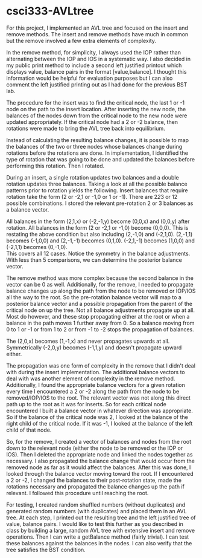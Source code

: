 csci333-AVLtree
===============

For this project, I implemented an AVL tree and focused on the insert and remove methods.  The insert and remove methods have much in common but the remove involved a few extra elements of complexity.  

In the remove method, for simplicity, I always used the IOP rather than alternating between the IOP and IOS in a systematic way.  I also decided in my public print method to include a second left justified printout which displays value, balance pairs in the format [value,balance].  I thought this information would be helpful for evaluation purposes but I can also comment the left justified printing out as I had done for the previous BST lab.

The procedure for the insert was to find the critical node, the last 1 or -1 node on the path to the insert location.  After inserting the new node, the balances of the nodes down from the critical node to the new node were updated appropriately.  If the critical node had a 2 or -2 balance, then rotations were made to bring the AVL tree back into equilibrium.

Instead of calculating the resulting balance changes, it is possible to map the balances of the two or three nodes whose balances change during rotations before the rotations are done.  In implementation, I identified the type of rotation that was going to be done and updated the balances before performing this rotation.  Then I rotated.

During an insert, a single rotation updates two balances and a double rotation updates three balances.  Taking a look at all the possible balance patterns prior to rotation yields the following.  Insert balances that require rotation take the form (2 or -2,1 or -1,0 or 1 or -1).  There are 2*2*3 or 12 possible combinations.  I stored the relevant pre-rotation 2 or 3 balances as a balance vector.

All balances in the form (2,1,x) or (-2,-1,y) become (0,0,x) and (0,0,y) after rotation.
All balances in the form (2 or -2,1 or -1,0) become (0,0,0).  This is restating the above condition but also including (2,-1,0) and (-2,1,0).
(2,-1,1) becomes (-1,0,0) and (2,-1,-1) becomes (0,1,0).
(-2,1,-1) becomes (1,0,0) and (-2,1,1) becomes (0,-1,0).  
This covers all 12 cases.  Notice the symmetry in the balance adjustments.  With less than 5 comparisons, we can determine the posterior balance vector.

The remove method was more complex because the second balance in the vector can be 0 as well.  Additionally, for the remove, I needed to propagate balance changes up along the path from the node to be removed or IOP/IOS all the way to the root.  So the pre-rotation balance vector will map to a posterior balance vector and a possible propagation from the parent of the critical node on up the tree.  Not all balance adjustments propagate up at all.  Most do however, and these stop propagating either at the root or when a balance in the path moves 1 further away from 0.  So a balance moving from 0 to 1 or -1 or from 1 to 2 or from -1 to -2 stops the propagation of balances.

The (2,0,x) becomes (1,-1,x) and never propagates upwards at all.
Symmetrically (-2,0,y) becomes (-1,1,y) and doesn't propagate upward either.

The propagation was one form of complexity in the remove that I didn't deal with during the insert implementation.  The additional balance vectors to deal with was another element of complexity in the remove method.  Additionally, I found the appropriate balance vectors for a given rotation every time I encountered a 2 or -2 along the path from the node to be removed/IOP/IOS to the root.  The relevant vector was not along this direct path up to the root as it was for inserts.  So for each critical node encountered I built a balance vector in whatever direction was appropriate.  So if the balance of the critical node was 2, I looked at the balance of the right child of the critical node.  If it was -1, I looked at the balance of the left child of that node.
 
So, for the remove, I created a vector of balances and nodes from the root down to the relevant node (either the node to be removed or the IOP or IOS).  Then I deleted the appropriate node and linked the nodes together as necessary.  I also propagated the balance change that would occur from the removed node as far as it would affect the balances.  After this was done, I looked through the balance vector moving toward the root.  If I encountered a 2 or -2, I changed the balances to their post-rotation state, made the rotations necessary and propagated the balance changes up the path if relevant.  I followed this procedure until reaching the root.

For testing, I created random shuffled numbers (without duplicates) and generated random numbers (with duplicates) and placed them in an AVL tree.  At each step, I printed out the resulting tree and the left justified tree of value, balance pairs.  I would like to test this further as you described in class by building a large, random AVL tree with extensive insert and remove operations.  Then I can write a getBalance method (fairly trivial).  I can test these balances against the balances in the nodes.  I can also verify that the tree satisfies the BST condition.
 
